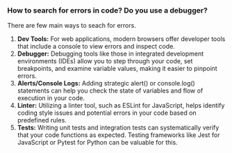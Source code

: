 ### How to search for errors in code? Do you use a debugger?

There are few main ways to seach for errors.
1. **Dev Tools:** For web applications, modern browsers offer developer tools that include a console to view errors and inspect code.
2. **Debugger:** Debugging tools like those in integrated development environments (IDEs) allow you to step through your code, set breakpoints, and examine variable values, making it easier to pinpoint errors.
3. **Alerts/Console Logs:** Adding strategic alert() or console.log() statements can help you check the state of variables and flow of execution in your code.
4. **Linter:** Utilizing a linter tool, such as ESLint for JavaScript, helps identify coding style issues and potential errors in your code based on predefined rules.
5. **Tests:** Writing unit tests and integration tests can systematically verify that your code functions as expected. Testing frameworks like Jest for JavaScript or Pytest for Python can be valuable for this.

